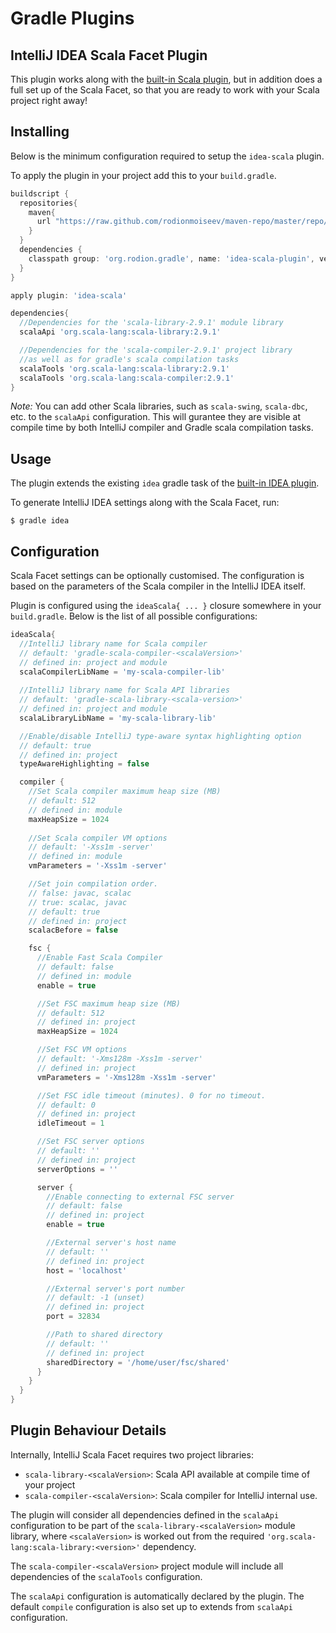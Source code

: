 Gradle Plugins
==============

IntelliJ IDEA Scala Facet Plugin
--------------------------------

This plugin works along with the [built-in Scala plugin][gradle-scala-plugin],
but in addition does a full set up of the Scala Facet, so that you are ready
to work with your Scala project right away!


## Installing

Below is the minimum configuration required to setup the `idea-scala` plugin.

To apply the plugin in your project add this to your `build.gradle`.

```groovy
buildscript {
  repositories{
    maven{
      url "https://raw.github.com/rodionmoiseev/maven-repo/master/repo/releases"
    }
  }
  dependencies {
    classpath group: 'org.rodion.gradle', name: 'idea-scala-plugin', version: '0.1'
  }
}

apply plugin: 'idea-scala'

dependencies{
  //Dependencies for the 'scala-library-2.9.1' module library
  scalaApi 'org.scala-lang:scala-library:2.9.1'

  //Dependencies for the 'scala-compiler-2.9.1' project library
  //as well as for gradle's scala compilation tasks
  scalaTools 'org.scala-lang:scala-library:2.9.1'
  scalaTools 'org.scala-lang:scala-compiler:2.9.1'
}
```

*Note:* You can add other Scala libraries, such as `scala-swing`, `scala-dbc`, etc. to the
`scalaApi` configuration. This will gurantee they are visible at compile time by both IntelliJ
compiler and Gradle scala compilation tasks.


## Usage

The plugin extends the existing `idea` gradle task of the [built-in IDEA plugin][gradle-idea-plugin].

To generate IntelliJ IDEA settings along with the Scala Facet, run:

```
$ gradle idea
```


## Configuration

Scala Facet settings can be optionally customised. 
The configuration is based on the parameters of the Scala compiler in the IntelliJ IDEA itself.

Plugin is configured using the `ideaScala{ ... }` closure somewhere in your `build.gradle`.
Below is the list of all possible configurations:

```groovy
ideaScala{
  //IntelliJ library name for Scala compiler
  // default: 'gradle-scala-compiler-<scalaVersion>'
  // defined in: project and module
  scalaCompilerLibName = 'my-scala-compiler-lib'
 
  //IntelliJ library name for Scala API libraries
  // default: 'gradle-scala-library-<scala-version>'
  // defined in: project and module
  scalaLibraryLibName = 'my-scala-library-lib'

  //Enable/disable IntelliJ type-aware syntax highlighting option
  // default: true
  // defined in: project
  typeAwareHighlighting = false

  compiler {
    //Set Scala compiler maximum heap size (MB)
    // default: 512
    // defined in: module
    maxHeapSize = 1024
    
    //Set Scala compiler VM options
    // default: '-Xss1m -server'
    // defined in: module
    vmParameters = '-Xss1m -server'

    //Set join compilation order.
    // false: javac, scalac
    // true: scalac, javac
    // default: true
    // defined in: project
    scalacBefore = false

    fsc {
      //Enable Fast Scala Compiler
      // default: false
      // defined in: module
      enable = true

      //Set FSC maximum heap size (MB)
      // default: 512
      // defined in: project
      maxHeapSize = 1024

      //Set FSC VM options
      // default: '-Xms128m -Xss1m -server'
      // defined in: project
      vmParameters = '-Xms128m -Xss1m -server'

      //Set FSC idle timeout (minutes). 0 for no timeout.
      // default: 0
      // defined in: project
      idleTimeout = 1

      //Set FSC server options
      // default: ''
      // defined in: project
      serverOptions = ''

      server {
        //Enable connecting to external FSC server
        // default: false
        // defined in: project
        enable = true

        //External server's host name
        // default: ''
        // defined in: project
        host = 'localhost'

        //External server's port number
        // default: -1 (unset)
        // defined in: project
        port = 32834

        //Path to shared directory
        // default: ''
        // defined in: project
        sharedDirectory = '/home/user/fsc/shared'
      }
    }
  }
}
```


## Plugin Behaviour Details

Internally, IntelliJ Scala Facet requires two project libraries:

* `scala-library-<scalaVersion>`: Scala API available at compile time of your project
* `scala-compiler-<scalaVersion>`: Scala compiler for IntelliJ internal use.

The plugin will consider all dependencies defined in the `scalaApi` configuration
to be part of the `scala-library-<scalaVersion>` module library, where `<scalaVersion>`
is worked out from the required `'org.scala-lang:scala-library:<version>'` dependency.

The `scala-compiler-<scalaVersion>` project module will include all dependencies of
the `scalaTools` configuration.

The `scalaApi` configuration is automatically declared by the plugin. The default
`compile` configuration is also set up to extends from `scalaApi` configuration.

 [gradle-scala-plugin]: http://gradle.org/docs/current/userguide/scala_plugin.html "Gradle Scala Plugin"
 [gradle-idea-plugin]: http://gradle.org/docs/current/userguide/idea_plugin.html "Gradle IDEA Plugin"
